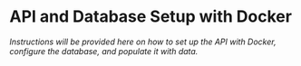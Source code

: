 # API and Database Setup with Docker


*Instructions will be provided here on how to set up the API with Docker, configure the database, and populate it with data.*